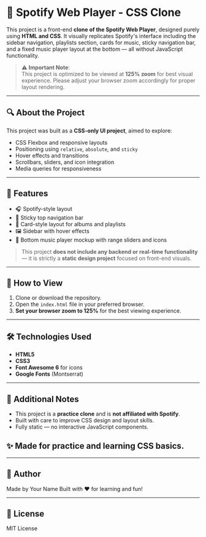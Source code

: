 # 🎵 Spotify Web Player - CSS Clone

This project is a front-end **clone of the Spotify Web Player**, designed purely using **HTML and CSS**. It visually replicates Spotify's interface including the sidebar navigation, playlists section, cards for music, sticky navigation bar, and a fixed music player layout at the bottom — all without JavaScript functionality.

> ⚠️ **Important Note**:  
> This project is optimized to be viewed at **125% zoom** for best visual experience. Please adjust your browser zoom accordingly for proper layout rendering.

---

## 🔍 About the Project

This project was built as a **CSS-only UI project**, aimed to explore:

- CSS Flexbox and responsive layouts
- Positioning using `relative`, `absolute`, and `sticky`
- Hover effects and transitions
- Scrollbars, sliders, and icon integration
- Media queries for responsiveness

---

## 📁 Features

- 🎧 Spotify-style layout
- 📌 Sticky top navigation bar
- 🎵 Card-style layout for albums and playlists
- 🖼️ Sidebar with hover effects
- 📂 Bottom music player mockup with range sliders and icons

> This project **does not include any backend or real-time functionality** — it is strictly a **static design project** focused on front-end visuals.

---

## 🚀 How to View

1. Clone or download the repository.
2. Open the `index.html` file in your preferred browser.
3. **Set your browser zoom to 125%** for the best viewing experience.

---

## 🛠️ Technologies Used

- **HTML5**
- **CSS3**
- **Font Awesome 6** for icons
- **Google Fonts** (Montserrat)

---

## 📝 Additional Notes

- This project is a **practice clone** and is **not affiliated with Spotify**.
- Built with care to improve CSS design and layout skills.
- Fully static — no interactive JavaScript components.


## ✨ Made for practice and learning CSS basics.

---

## 👤 Author

Made by Your Name
Built with ❤️ for learning and fun!

---

## 📜 License

MIT License

